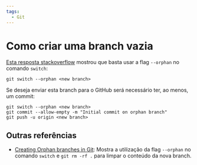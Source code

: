 ```yaml
---
tags:
  - Git
---
```


# Como criar uma branch vazia

[Esta resposta stackoverflow](https://stackoverflow.com/a/34100189/11755155) mostrou que basta usar a flag `--orphan` no comando `switch`:

```
git switch --orphan <new branch>
```

Se deseja enviar esta branch para o GitHub será necessário ter, ao menos, um commit:

```
git switch --orphan <new branch>
git commit --allow-empty -m "Initial commit on orphan branch"
git push -u origin <new branch>
```

## Outras referências

- [Creating Orphan branches in Git](https://medium.com/@salmankhan_27014/creating-orphan-branches-in-git-853eb8f7c9c6): Mostra a utilização da flag `--orphan` no comando `switch` e `git rm -rf .` para limpar o conteúdo da nova branch.


